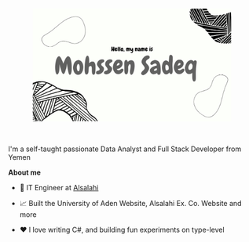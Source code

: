 <p align="center"><a href="https://mohssensadeq.github.io"><img width="80%" alt="Hello, I'm Mohssen. I do open source!" src="./assets/Sadeq.png" /></a></p>

<br />

I'm a self-taught passionate Data Analyst and Full Stack Developer from Yemen

**About me**

- 💼 IT Engineer at [Alsalahi](http://alsalahiexco.net/)

- 📈 Built the University of Aden Website, Alsalahi Ex. Co. Website and more

- ❤️ I love writing C#, and building fun experiments on type-level

